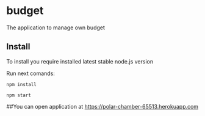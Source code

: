 # budget
The application to manage own budget
## Install
To install you require installed latest stable node.js version

Run next comands:

`npm install`

`npm start`


##You can open application at https://polar-chamber-65513.herokuapp.com
